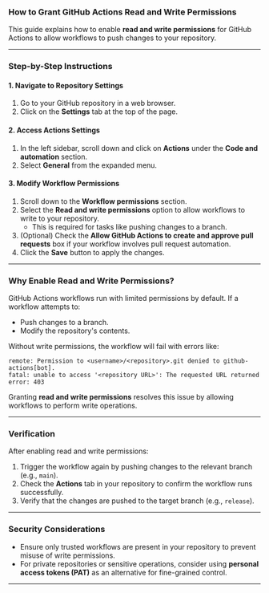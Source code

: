 ### **How to Grant GitHub Actions Read and Write Permissions**

This guide explains how to enable **read and write permissions** for GitHub Actions to allow workflows to push changes to your repository.

---

### **Step-by-Step Instructions**

#### **1. Navigate to Repository Settings**
1. Go to your GitHub repository in a web browser.
2. Click on the **Settings** tab at the top of the page.

#### **2. Access Actions Settings**
1. In the left sidebar, scroll down and click on **Actions** under the **Code and automation** section.
2. Select **General** from the expanded menu.

#### **3. Modify Workflow Permissions**
1. Scroll down to the **Workflow permissions** section.
2. Select the **Read and write permissions** option to allow workflows to write to your repository.
   - This is required for tasks like pushing changes to a branch.
3. (Optional) Check the **Allow GitHub Actions to create and approve pull requests** box if your workflow involves pull request automation.
4. Click the **Save** button to apply the changes.

---

### **Why Enable Read and Write Permissions?**

GitHub Actions workflows run with limited permissions by default. If a workflow attempts to:
- Push changes to a branch.
- Modify the repository's contents.

Without write permissions, the workflow will fail with errors like:
```
remote: Permission to <username>/<repository>.git denied to github-actions[bot].
fatal: unable to access '<repository URL>': The requested URL returned error: 403
```

Granting **read and write permissions** resolves this issue by allowing workflows to perform write operations.

---

### **Verification**
After enabling read and write permissions:
1. Trigger the workflow again by pushing changes to the relevant branch (e.g., `main`).
2. Check the **Actions** tab in your repository to confirm the workflow runs successfully.
3. Verify that the changes are pushed to the target branch (e.g., `release`).

---

### **Security Considerations**
- Ensure only trusted workflows are present in your repository to prevent misuse of write permissions.
- For private repositories or sensitive operations, consider using **personal access tokens (PAT)** as an alternative for fine-grained control.

---